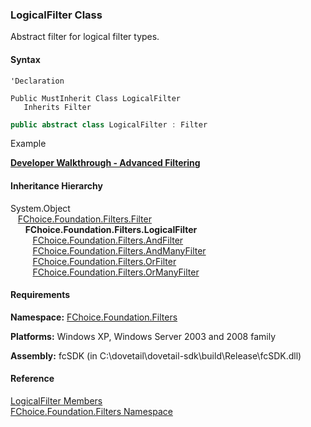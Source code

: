 ﻿### LogicalFilter Class

Abstract filter for logical filter types.

#### Syntax

```vbnet
'Declaration

Public MustInherit Class LogicalFilter 
   Inherits Filter
```

```csharp
public abstract class LogicalFilter : Filter 
```

Example

[**Developer Walkthrough - Advanced Filtering**](../articles/walkthroughs/filtering.md)

#### Inheritance Hierarchy

System.Object  
   [FChoice.Foundation.Filters.Filter](fcSDK~FChoice.Foundation.Filters.Filter.md)  
      **FChoice.Foundation.Filters.LogicalFilter**  
         [FChoice.Foundation.Filters.AndFilter](fcSDK~FChoice.Foundation.Filters.AndFilter.md)  
         [FChoice.Foundation.Filters.AndManyFilter](fcSDK~FChoice.Foundation.Filters.AndManyFilter.md)  
         [FChoice.Foundation.Filters.OrFilter](fcSDK~FChoice.Foundation.Filters.OrFilter.md)  
         [FChoice.Foundation.Filters.OrManyFilter](fcSDK~FChoice.Foundation.Filters.OrManyFilter.md)  

#### Requirements

**Namespace:** [FChoice.Foundation.Filters](fcSDK~FChoice.Foundation.Filters_namespace.md)

**Platforms:** Windows XP, Windows Server 2003 and 2008 family

**Assembly:** fcSDK (in C:\\dovetail\\dovetail-sdk\\build\\Release\\fcSDK.dll)

#### Reference

[LogicalFilter Members](fcSDK~FChoice.Foundation.Filters.LogicalFilter_members.md)  
[FChoice.Foundation.Filters Namespace](fcSDK~FChoice.Foundation.Filters_namespace.md)